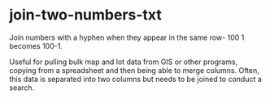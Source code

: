 # join-two-numbers-txt
Join numbers with a hyphen when they appear in the same row- 100 1 becomes 100-1.

Useful for pulling bulk map and lot data from GIS or other programs, copying from a spreadsheet and then being able to merge columns.
Often, this data is separated into two columns but needs to be joined to conduct a search.
